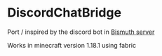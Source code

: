 # DiscordChatBridge

Port / inspired by the discord bot in [Bismuth server](https://github.com/Nessiesson/BismuthServer)

Works in minecraft version 1.18.1 using fabric